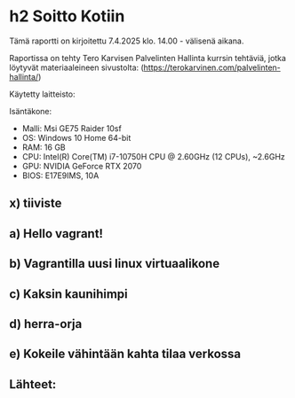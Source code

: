# h2 Soitto Kotiin

Tämä raportti on kirjoitettu 7.4.2025 klo. 14.00 -  välisenä aikana.

Raportissa on tehty Tero Karvisen Palvelinten Hallinta kurrsin tehtäviä, jotka löytyvät materiaaleineen sivustolta: (https://terokarvinen.com/palvelinten-hallinta/)

Käytetty laitteisto:

Isäntäkone:

* Malli: Msi GE75 Raider 10sf
* OS: Windows 10 Home 64-bit
* RAM: 16 GB
* CPU: Intel(R) Core(TM) i7-10750H CPU @ 2.60GHz (12 CPUs), ~2.6GHz
* GPU: NVIDIA GeForce RTX 2070
* BIOS: E17E9IMS, 10A

## x) tiiviste

###

###

###

## a) Hello vagrant!

## b) Vagrantilla uusi linux virtuaalikone

## c) Kaksin kaunihimpi

## d) herra-orja

## e) Kokeile vähintään kahta tilaa verkossa

## Lähteet:

